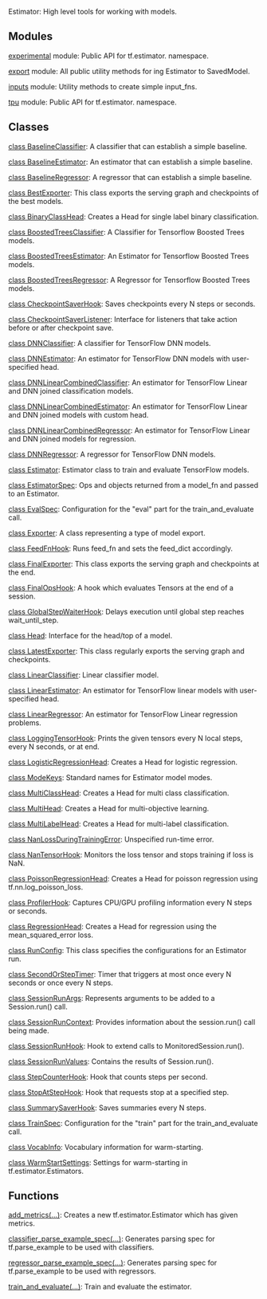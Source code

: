 
Estimator: High level tools for working with models.
## Modules
[experimental](https://www.tensorflow.org/api_docs/python/tf/compat/v1/estimator/experimental) module: Public API for tf.estimator. namespace.

[export](https://www.tensorflow.org/api_docs/python/tf/compat/v1/estimator/export) module: All public utility methods for ing Estimator to SavedModel.

[inputs](https://www.tensorflow.org/api_docs/python/tf/compat/v1/estimator/inputs) module: Utility methods to create simple input_fns.

[tpu](https://www.tensorflow.org/api_docs/python/tf/compat/v1/estimator/tpu) module: Public API for tf.estimator. namespace.

## Classes
[class BaselineClassifier](https://www.tensorflow.org/api_docs/python/tf/compat/v1/estimator/BaselineClassifier): A classifier that can establish a simple baseline.

[class BaselineEstimator](https://www.tensorflow.org/api_docs/python/tf/compat/v1/estimator/BaselineEstimator): An estimator that can establish a simple baseline.

[class BaselineRegressor](https://www.tensorflow.org/api_docs/python/tf/compat/v1/estimator/BaselineRegressor): A regressor that can establish a simple baseline.

[class BestExporter](https://www.tensorflow.org/api_docs/python/tf/estimator/BestExporter): This class exports the serving graph and checkpoints of the best models.

[class BinaryClassHead](https://www.tensorflow.org/api_docs/python/tf/estimator/BinaryClassHead): Creates a Head for single label binary classification.

[class BoostedTreesClassifier](https://www.tensorflow.org/api_docs/python/tf/estimator/BoostedTreesClassifier): A Classifier for Tensorflow Boosted Trees models.

[class BoostedTreesEstimator](https://www.tensorflow.org/api_docs/python/tf/estimator/BoostedTreesEstimator): An Estimator for Tensorflow Boosted Trees models.

[class BoostedTreesRegressor](https://www.tensorflow.org/api_docs/python/tf/estimator/BoostedTreesRegressor): A Regressor for Tensorflow Boosted Trees models.

[class CheckpointSaverHook](https://www.tensorflow.org/api_docs/python/tf/estimator/CheckpointSaverHook): Saves checkpoints every N steps or seconds.

[class CheckpointSaverListener](https://www.tensorflow.org/api_docs/python/tf/estimator/CheckpointSaverListener): Interface for listeners that take action before or after checkpoint save.

[class DNNClassifier](https://www.tensorflow.org/api_docs/python/tf/compat/v1/estimator/DNNClassifier): A classifier for TensorFlow DNN models.

[class DNNEstimator](https://www.tensorflow.org/api_docs/python/tf/compat/v1/estimator/DNNEstimator): An estimator for TensorFlow DNN models with user-specified head.

[class DNNLinearCombinedClassifier](https://www.tensorflow.org/api_docs/python/tf/compat/v1/estimator/DNNLinearCombinedClassifier): An estimator for TensorFlow Linear and DNN joined classification models.

[class DNNLinearCombinedEstimator](https://www.tensorflow.org/api_docs/python/tf/compat/v1/estimator/DNNLinearCombinedEstimator): An estimator for TensorFlow Linear and DNN joined models with custom head.

[class DNNLinearCombinedRegressor](https://www.tensorflow.org/api_docs/python/tf/compat/v1/estimator/DNNLinearCombinedRegressor): An estimator for TensorFlow Linear and DNN joined models for regression.

[class DNNRegressor](https://www.tensorflow.org/api_docs/python/tf/compat/v1/estimator/DNNRegressor): A regressor for TensorFlow DNN models.

[class Estimator](https://www.tensorflow.org/api_docs/python/tf/compat/v1/estimator/Estimator): Estimator class to train and evaluate TensorFlow models.

[class EstimatorSpec](https://www.tensorflow.org/api_docs/python/tf/estimator/EstimatorSpec): Ops and objects returned from a model_fn and passed to an Estimator.

[class EvalSpec](https://www.tensorflow.org/api_docs/python/tf/estimator/EvalSpec): Configuration for the "eval" part for the train_and_evaluate call.

[class Exporter](https://www.tensorflow.org/api_docs/python/tf/estimator/Exporter): A class representing a type of model export.

[class FeedFnHook](https://www.tensorflow.org/api_docs/python/tf/estimator/FeedFnHook): Runs feed_fn and sets the feed_dict accordingly.

[class FinalExporter](https://www.tensorflow.org/api_docs/python/tf/estimator/FinalExporter): This class exports the serving graph and checkpoints at the end.

[class FinalOpsHook](https://www.tensorflow.org/api_docs/python/tf/estimator/FinalOpsHook): A hook which evaluates Tensors at the end of a session.

[class GlobalStepWaiterHook](https://www.tensorflow.org/api_docs/python/tf/estimator/GlobalStepWaiterHook): Delays execution until global step reaches wait_until_step.

[class Head](https://www.tensorflow.org/api_docs/python/tf/estimator/Head): Interface for the head/top of a model.

[class LatestExporter](https://www.tensorflow.org/api_docs/python/tf/estimator/LatestExporter): This class regularly exports the serving graph and checkpoints.

[class LinearClassifier](https://www.tensorflow.org/api_docs/python/tf/compat/v1/estimator/LinearClassifier): Linear classifier model.

[class LinearEstimator](https://www.tensorflow.org/api_docs/python/tf/compat/v1/estimator/LinearEstimator): An estimator for TensorFlow linear models with user-specified head.

[class LinearRegressor](https://www.tensorflow.org/api_docs/python/tf/compat/v1/estimator/LinearRegressor): An estimator for TensorFlow Linear regression problems.

[class LoggingTensorHook](https://www.tensorflow.org/api_docs/python/tf/estimator/LoggingTensorHook): Prints the given tensors every N local steps, every N seconds, or at end.

[class LogisticRegressionHead](https://www.tensorflow.org/api_docs/python/tf/estimator/LogisticRegressionHead): Creates a Head for logistic regression.

[class ModeKeys](https://www.tensorflow.org/api_docs/python/tf/estimator/ModeKeys): Standard names for Estimator model modes.

[class MultiClassHead](https://www.tensorflow.org/api_docs/python/tf/estimator/MultiClassHead): Creates a Head for multi class classification.

[class MultiHead](https://www.tensorflow.org/api_docs/python/tf/estimator/MultiHead): Creates a Head for multi-objective learning.

[class MultiLabelHead](https://www.tensorflow.org/api_docs/python/tf/estimator/MultiLabelHead): Creates a Head for multi-label classification.

[class NanLossDuringTrainingError](https://www.tensorflow.org/api_docs/python/tf/estimator/NanLossDuringTrainingError): Unspecified run-time error.

[class NanTensorHook](https://www.tensorflow.org/api_docs/python/tf/estimator/NanTensorHook): Monitors the loss tensor and stops training if loss is NaN.

[class PoissonRegressionHead](https://www.tensorflow.org/api_docs/python/tf/estimator/PoissonRegressionHead): Creates a Head for poisson regression using tf.nn.log_poisson_loss.

[class ProfilerHook](https://www.tensorflow.org/api_docs/python/tf/estimator/ProfilerHook): Captures CPU/GPU profiling information every N steps or seconds.

[class RegressionHead](https://www.tensorflow.org/api_docs/python/tf/estimator/RegressionHead): Creates a Head for regression using the mean_squared_error loss.

[class RunConfig](https://www.tensorflow.org/api_docs/python/tf/estimator/RunConfig): This class specifies the configurations for an Estimator run.

[class SecondOrStepTimer](https://www.tensorflow.org/api_docs/python/tf/estimator/SecondOrStepTimer): Timer that triggers at most once every N seconds or once every N steps.

[class SessionRunArgs](https://www.tensorflow.org/api_docs/python/tf/estimator/SessionRunArgs): Represents arguments to be added to a Session.run() call.

[class SessionRunContext](https://www.tensorflow.org/api_docs/python/tf/estimator/SessionRunContext): Provides information about the session.run() call being made.

[class SessionRunHook](https://www.tensorflow.org/api_docs/python/tf/estimator/SessionRunHook): Hook to extend calls to MonitoredSession.run().

[class SessionRunValues](https://www.tensorflow.org/api_docs/python/tf/estimator/SessionRunValues): Contains the results of Session.run().

[class StepCounterHook](https://www.tensorflow.org/api_docs/python/tf/estimator/StepCounterHook): Hook that counts steps per second.

[class StopAtStepHook](https://www.tensorflow.org/api_docs/python/tf/estimator/StopAtStepHook): Hook that requests stop at a specified step.

[class SummarySaverHook](https://www.tensorflow.org/api_docs/python/tf/estimator/SummarySaverHook): Saves summaries every N steps.

[class TrainSpec](https://www.tensorflow.org/api_docs/python/tf/estimator/TrainSpec): Configuration for the "train" part for the train_and_evaluate call.

[class VocabInfo](https://www.tensorflow.org/api_docs/python/tf/estimator/VocabInfo): Vocabulary information for warm-starting.

[class WarmStartSettings](https://www.tensorflow.org/api_docs/python/tf/estimator/WarmStartSettings): Settings for warm-starting in tf.estimator.Estimators.

## Functions
[add_metrics(...)](https://www.tensorflow.org/api_docs/python/tf/estimator/add_metrics): Creates a new tf.estimator.Estimator which has given metrics.

[classifier_parse_example_spec(...)](https://www.tensorflow.org/api_docs/python/tf/compat/v1/estimator/classifier_parse_example_spec): Generates parsing spec for tf.parse_example to be used with classifiers.

[regressor_parse_example_spec(...)](https://www.tensorflow.org/api_docs/python/tf/compat/v1/estimator/regressor_parse_example_spec): Generates parsing spec for tf.parse_example to be used with regressors.

[train_and_evaluate(...)](https://www.tensorflow.org/api_docs/python/tf/estimator/train_and_evaluate): Train and evaluate the estimator.

